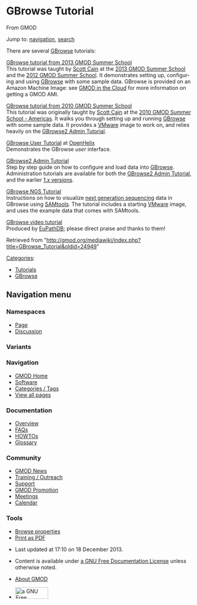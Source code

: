 <div id="mw-page-base" class="noprint">

</div>

<div id="mw-head-base" class="noprint">

</div>

<div id="content" class="mw-body" role="main">

<span id="top"></span>

<div id="mw-js-message" style="display:none;">

</div>



# <span dir="auto">GBrowse Tutorial</span>

<div id="bodyContent">

<div id="siteSub">

From GMOD

</div>

<div id="contentSub">

</div>

<div id="jump-to-nav" class="mw-jump">

Jump to: [navigation](#mw-navigation), [search](#p-search)

</div>

<div id="mw-content-text" class="mw-content-ltr" lang="en" dir="ltr">

There are several [GBrowse](GBrowse.1 "GBrowse") tutorials:

[GBrowse tutorial from 2013 GMOD Summer School](GBrowse_Tutorial_2012 "GBrowse Tutorial 2012")  
This tutorial was taught by [Scott Cain](User:Scott "User:Scott") at the
[2013 GMOD Summer
School](2013_GMOD_Summer_School "2013 GMOD Summer School") and the [2012
GMOD Summer School](2012_GMOD_Summer_School "2012 GMOD Summer School").
It demonstrates setting up, configuring and using
[GBrowse](GBrowse.1 "GBrowse") with some sample data. GBrowse is
provided on an Amazon Machine Image: see [GMOD in the
Cloud](Cloud.1 "Cloud") for more information on getting a GMOD AMI.

<!-- -->

[GBrowse tutorial from 2010 GMOD Summer School](GBrowse_Tutorial_2010 "GBrowse Tutorial 2010")  
This tutorial was originally taught by [Scott
Cain](User:Scott "User:Scott") at the [2010 GMOD Summer School -
Americas](2010_GMOD_Summer_School_-_Americas "2010 GMOD Summer School - Americas").
It walks you through setting up and running
[GBrowse](GBrowse.1 "GBrowse") with some sample data. It provides a <a
href="http://gmod.org/mediawiki/index.php?title=VMware&amp;action=edit&amp;redlink=1"
class="new" title="VMware (page does not exist)">VMware</a> image to
work on, and relies heavily on the
<a href="http://cloud.gmod.org/gbrowse2/tutorial/tutorial.html"
class="external text" rel="nofollow">GBrowse2 Admin Tutorial</a>.

<!-- -->

<a href="http://www.openhelix.com/gbrowse" class="external text"
rel="nofollow">GBrowse User Tutorial</a> at <a href="http://www.openhelix.com" class="external text"
rel="nofollow">OpenHelix</a>  
Demonstrates the GBrowse *user* interface.

<!-- -->

<a href="http://cloud.gmod.org/gbrowse2/tutorial/tutorial.html"
class="external text" rel="nofollow">GBrowse2 Admin Tutorial</a>  
Step by step guide on how to configure and load data into
[GBrowse](GBrowse.1 "GBrowse"). Administration tutorials are available
for both the
<a href="http://cloud.gmod.org/gbrowse2/tutorial/tutorial.html"
class="external text" rel="nofollow">GBrowse2 Admin Tutorial</a>, and
the earlier <a
href="http://gmod.svn.sourceforge.net/viewvc/gmod/Generic-Genome-Browser/branches/stable/docs/tutorial/tutorial.html"
class="external text" rel="nofollow">1.x versions</a>.

<!-- -->

[GBrowse NGS Tutorial](GBrowse_NGS_Tutorial "GBrowse NGS Tutorial")  
Instructions on how to visualize
<a href="Next_generation_sequencing" class="mw-redirect"
title="Next generation sequencing">next generation sequencing</a> data
in GBrowse using
<a href="http://samtools.sourceforge.net" class="external text"
rel="nofollow">SAMtools</a>. The tutorial includes a starting <a
href="http://gmod.org/mediawiki/index.php?title=VMware&amp;action=edit&amp;redlink=1"
class="new" title="VMware (page does not exist)">VMware</a> image, and
uses the example data that comes with SAMtools.

<!-- -->

<a href="http://youtu.be/jxA6VMN97Y8" class="external text"
rel="nofollow">GBrowse video tutorial</a>  
Produced by <a href="http://eupathdb.org" class="external text"
rel="nofollow">EuPathDB</a>; please direct praise and thanks to them!

</div>

<div class="printfooter">

Retrieved from
"<http://gmod.org/mediawiki/index.php?title=GBrowse_Tutorial&oldid=24949>"

</div>

<div id="catlinks" class="catlinks">

<div id="mw-normal-catlinks" class="mw-normal-catlinks">

[Categories](Special:Categories "Special:Categories"):

- [Tutorials](Category:Tutorials "Category:Tutorials")
- [GBrowse](Category:GBrowse "Category:GBrowse")

</div>

</div>

<div class="visualClear">

</div>

</div>

</div>

<div id="mw-navigation">

## Navigation menu

<div id="mw-head">



<div id="left-navigation">

<div id="p-namespaces" class="vectorTabs" role="navigation"
aria-labelledby="p-namespaces-label">

### Namespaces

- <span id="ca-nstab-main"><a href="GBrowse_Tutorial" accesskey="c"
  title="View the content page [c]">Page</a></span>
- <span id="ca-talk"><a href="Talk:GBrowse_Tutorial" accesskey="t"
  title="Discussion about the content page [t]">Discussion</a></span>

</div>

<div id="p-variants" class="vectorMenu emptyPortlet" role="navigation"
aria-labelledby="p-variants-label">

### 

### Variants[](#)

<div class="menu">

</div>

</div>

</div>

<div id="right-navigation">





</div>



</div>

</div>

</div>

<div id="mw-panel">

<div id="p-logo" role="banner">

<a href="Main_Page"
style="background-image: url(../images/GMOD-cogs.png);"
title="Visit the main page"></a>

</div>

<div id="p-Navigation" class="portal" role="navigation"
aria-labelledby="p-Navigation-label">

### Navigation

<div class="body">

- <span id="n-GMOD-Home">[GMOD Home](Main_Page)</span>
- <span id="n-Software">[Software](GMOD_Components)</span>
- <span id="n-Categories-.2F-Tags">[Categories /
  Tags](Categories)</span>
- <span id="n-View-all-pages">[View all pages](Special:AllPages)</span>

</div>

</div>

<div id="p-Documentation" class="portal" role="navigation"
aria-labelledby="p-Documentation-label">

### Documentation

<div class="body">

- <span id="n-Overview">[Overview](Overview)</span>
- <span id="n-FAQs">[FAQs](Category:FAQ)</span>
- <span id="n-HOWTOs">[HOWTOs](Category:HOWTO)</span>
- <span id="n-Glossary">[Glossary](Glossary)</span>

</div>

</div>

<div id="p-Community" class="portal" role="navigation"
aria-labelledby="p-Community-label">

### Community

<div class="body">

- <span id="n-GMOD-News">[GMOD News](GMOD_News)</span>
- <span id="n-Training-.2F-Outreach">[Training /
  Outreach](Training_and_Outreach)</span>
- <span id="n-Support">[Support](Support)</span>
- <span id="n-GMOD-Promotion">[GMOD Promotion](GMOD_Promotion)</span>
- <span id="n-Meetings">[Meetings](Meetings)</span>
- <span id="n-Calendar">[Calendar](Calendar)</span>

</div>

</div>

<div id="p-tb" class="portal" role="navigation"
aria-labelledby="p-tb-label">

### Tools

<div class="body">


- <span id="t-smwbrowselink"><a href="Special:Browse/GBrowse_Tutorial" rel="smw-browse">Browse
  properties</a></span>
- <span id="t-pdf">[Print as
  PDF](http://gmod.org/mediawiki/index.php?title=Special:PdfPrint&page=GBrowse_Tutorial)</span>

</div>

</div>

</div>

</div>

<div id="footer" role="contentinfo">

- <span id="footer-info-lastmod">Last updated at 17:10 on 18 December
  2013.</span>
<!-- - <span id="footer-info-viewcount">123,087 page views.</span> -->
- <span id="footer-info-copyright">Content is available under
  <a href="http://www.gnu.org/licenses/fdl-1.3.html" class="external"
  rel="nofollow">a GNU Free Documentation License</a> unless otherwise
  noted.</span>

<!-- -->

- <span id="footer-places-about">[About
  GMOD](GMOD:About "GMOD:About")</span>

<!-- -->

- <span id="footer-copyrightico">[<img src="http://www.gnu.org/graphics/gfdl-logo-small.png" width="88"
  height="31" alt="a GNU Free Documentation License" />](http://www.gnu.org/licenses/fdl-1.3.html)</span>


<div style="clear:both">

</div>

</div>
